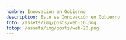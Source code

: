 ```yaml
---
nombre: Innovación en Gobierno
description: Este es Innovación en Gobierno
foto: /assets/img/posts/web-16.png
fotop: /assets/img/posts/web-20.png
---
```

